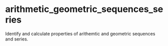 # arithmetic_geometric_sequences_series
Identify and calculate properties of arithemtic and geometric sequences and series.
